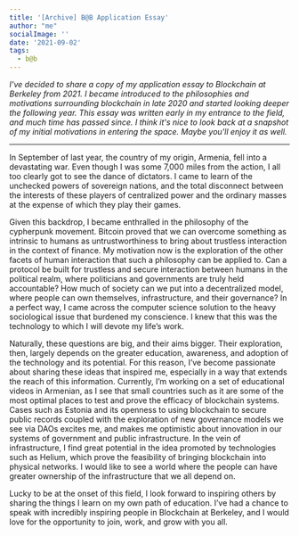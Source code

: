 ```yaml
---
title: '[Archive] B@B Application Essay'
author: "me"
socialImage: ''
date: '2021-09-02'
tags:
  - b@b
---
```

_I've decided to share a copy of my application essay to Blockchain at Berkeley from 2021. I became introduced to the philosophies and motivations surrounding blockchain in late 2020 and started looking deeper the following year. This essay was written early in my entrance to the field, and much time has passed since. I think it's nice to look back at a snapshot of my initial motivations in entering the space. Maybe you'll enjoy it as well._

--- 

In September of last year, the country of my origin, Armenia, fell into a devastating war. Even though I was some 7,000 miles from the action, I all too clearly got to see the dance of dictators. I came to learn of the unchecked powers of sovereign nations, and the total disconnect between the interests of these players of centralized power and the ordinary masses at the expense of which they play their games.

Given this backdrop, I became enthralled in the philosophy of the cypherpunk movement. Bitcoin proved that we can overcome something as intrinsic to humans as untrustworthiness to bring about trustless interaction in the context of finance. My motivation now is the exploration of the other facets of human interaction that such a philosophy can be applied to. Can a protocol be built for trustless and secure interaction between humans in the political realm, where politicians and governments are truly held accountable? How much of society can we put into a decentralized model, where people can own themselves, infrastructure, and their governance? In a perfect way, I came across the computer science solution to the heavy sociological issue that burdened my conscience. I knew that this was the technology to which I will devote my life’s work.

Naturally, these questions are big, and their aims bigger. Their exploration, then, largely depends on the greater education, awareness, and adoption of the technology and its potential. For this reason, I’ve become passionate about sharing these ideas that inspired me, especially in a way that extends the reach of this information. Currently, I’m working on a set of educational videos in Armenian, as I see that small countries such as it are some of the most optimal places to test and prove the efficacy of blockchain systems. Cases such as Estonia and its openness to using blockchain to secure public records coupled with the exploration of new governance models we see via DAOs excites me, and makes me optimistic about innovation in our systems of government and public infrastructure. In the vein of infrastructure, I find great potential in the idea promoted by technologies such as Helium, which prove the feasibility of bringing blockchain into physical networks. I would like to see a world where the people can have greater ownership of the infrastructure that we all depend on. 

Lucky to be at the onset of this field, I look forward to inspiring others by sharing the things I learn on my own path of education. I’ve had a chance to speak with incredibly inspiring people in Blockchain at Berkeley, and I would love for the opportunity to join, work, and grow with you all.
